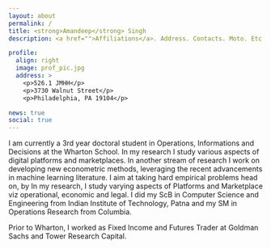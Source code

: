 ```yaml
---
layout: about
permalink: /
title: <strong>Amandeep</strong> Singh
description: <a href="">Affiliations</a>. Address. Contacts. Moto. Etc.

profile:
  align: right
  image: prof_pic.jpg
  address: >
    <p>526.1 JMHH</p>
    <p>3730 Walnut Street</p>
    <p>Philadelphia, PA 19104</p>

news: true
social: true
---
```


I am currently a 3rd year doctoral student in Operations, Informations and Decisions at the Wharton School. In my research I study various aspects of digital platforms and marketplaces. In another stream of research I work on developing new econometric methods, leveraging the recent advancements in machine learning literature. I aim at taking hard empirical problems head on, by In my research, I study varying aspects of Platforms and Marketplace viz operational, economic and legal.
I did my ScB in Computer Science and Engineering from Indian Institute of Technology, Patna and my SM in Operations Research from Columbia.

Prior to Wharton, I worked as Fixed Income and Futures Trader at Goldman Sachs and Tower Research Capital.
